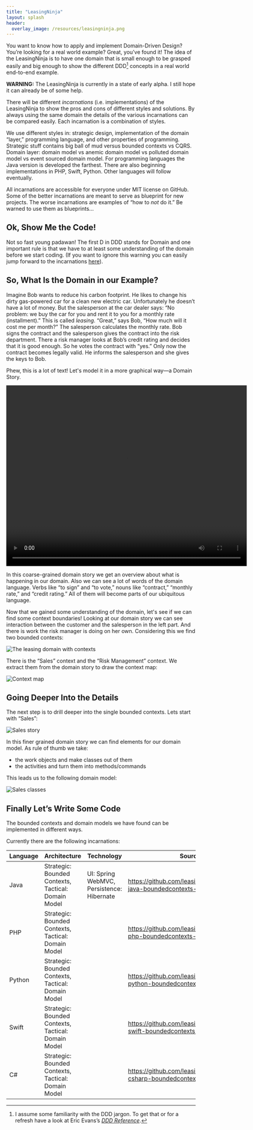 ```yaml
---
title: "LeasingNinja"
layout: splash
header:
  overlay_image: /resources/leasingninja.png
---
```


You want to know how to apply and implement Domain-Driven Design? You’re looking for a real world example? Great, you’ve found it! The idea of the LeasingNinja is to have one domain that is small enough to be grasped easily and big enough to show the different DDD[^ddd-jargon] concepts in a real world end-to-end example.

[^ddd-jargon]: I assume some familiarity with the DDD jargon. To get that or for a refresh have a look at Eric Evans’s [*DDD Reference*](https://www.domainlanguage.com/ddd/reference/).

**WARNING:** The LeasingNinja is currently in a state of early alpha.
I still hope it can already be of some help.

There will be different *incarnations* (i.e. implementations) of the LeasingNinja to show the pros and cons of different styles and solutions. By always using the same domain the details of the various incarnations can be compared easily. Each incarnation is a combination of styles.

We use different styles in: strategic design, implementation of the domain “layer,” programming language, and other properties of programming.
Strategic stuff contains big ball of mud versus bounded contexts vs CQRS.
Domain layer: domain model vs anemic domain model vs polluted domain model vs event sourced domain model.
For programming languages the Java version is developed the farthest.
There are also beginning implementations in PHP, Swift, Python.
Other languages will follow eventually.

All incarnations are accessible for everyone under MIT license on GitHub. Some of the better incarnations are meant to serve as blueprint for new projects. The worse incarnations are examples of “how to *not* do it.” Be warned to use them as blueprints...

## Ok, Show Me the Code!

Not so fast young padawan! The first D in DDD stands for Domain and one important rule is that we have to at least some understanding of the domain before we start coding. (If you want to ignore this warning you can easily jump forward to the incarnations [here](https://www.github.com/leasingninja)).

## So, What Is the Domain in our Example?

Imagine Bob wants to reduce his carbon footprint. He likes to change his dirty gas-powered car for a clean new electric car. Unfortunately he doesn’t have a lot of money. But the salesperson at the car dealer says: “No problem: we buy the car for you and rent it to you for a monthly rate (installment).” This is called *leasing*. “Great,” says Bob, “How much will it cost me per month?” The salesperson calculates the monthly rate. Bob signs the contract and the salesperson gives the contract into the risk department. There a risk manager looks at Bob’s credit rating and decides that it is good enough. So he votes the contract with “yes.” Only now the contract becomes legally valid. He informs the salesperson and she gives the keys to Bob.

Phew, this is a lot of text!
Let's model it in a more graphical way—a Domain Story.

<video width="640" height="480" preload autoplay loop>
  <source src="resources/domainstory-leasingninja.mp4" type="video/mp4"/>
  <p>Your browser does not support the video tag and cannot show the domain story.</p>
</video>

In this coarse-grained domain story we get an overview about what is happening in our domain.
Also we can see a lot of words of the domain language.
Verbs like “to sign” and “to vote,” nouns like “contract,” “monthly rate,” and “credit rating.”
All of them will become parts of our ubiquitous language.

Now that we gained some understanding of the domain, let's see if we can find some context boundaries!
Looking at our domain story we can see interaction between the customer and the salesperson in the left part.
And there is work the risk manager is doing on her own.
Considering this we find two bounded contexts:

![The leasing domain with contexts](resources/domainstory-leasingninja-with-contexts.png)

There is the “Sales” context and the “Risk Management” context.
We extract them from the domain story to draw the context map:

![Context map](resources/contextmap-leasingninja.png)

## Going Deeper Into the Details

The next step is to drill deeper into the single bounded contexts.
Lets start with “Sales”:

![Sales story](resources/2-LeasingNinja-Sales-fine-grained.svg)

In this finer grained domain story we can find elements for our domain model.
As rule of thumb we take:

- the work objects and make classes out of them
- the activities and turn them into methods/commands

This leads us to the following domain model:

![Sales classes](resources/sales-class-diagram.drawio.svg)

## Finally Let’s Write Some Code

The bounded contexts and domain models we have found can be implemented in different ways.

Currently there are the following incarnations:

| Language | Architecture                                        | Technology | Sources |
| -------- | --------------------------------------------------- | ---------- | ------- |
| Java     | Strategic: Bounded Contexts, Tactical: Domain Model | UI: Spring WebMVC, Persistence: Hibernate | <https://github.com/leasingninja/leasingninja-java-boundedcontexts-domainmodel> |
| PHP      | Strategic: Bounded Contexts, Tactical: Domain Model | | <https://github.com/leasingninja/leasingninja-php-boundedcontexts-domainmodel> |
| Python   | Strategic: Bounded Contexts, Tactical: Domain Model | | <https://github.com/leasingninja/leasingninja-python-boundedcontexts-domainmodel> |
| Swift    | Strategic: Bounded Contexts, Tactical: Domain Model | | <https://github.com/leasingninja/leasingninja-swift-boundedcontexts-domainmodel> |
| C#       | Strategic: Bounded Contexts, Tactical: Domain Model | | <https://github.com/leasingninja/leasingninja-csharp-boundedcontexts-domainmodel> |
